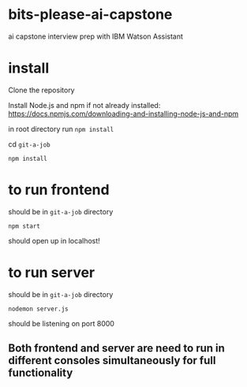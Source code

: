 # bits-please-ai-capstone
ai capstone interview prep with IBM Watson Assistant 

# install
Clone the repository

Install Node.js and npm if not already installed: https://docs.npmjs.com/downloading-and-installing-node-js-and-npm

in root directory run `npm install`

cd `git-a-job`

`npm install`

# to run frontend
should be in `git-a-job` directory

`npm start`

should open up in localhost!

# to run server
should be in `git-a-job` directory

`nodemon server.js`

should be listening on port 8000

## Both frontend and server are need to run in different consoles simultaneously for full functionality


